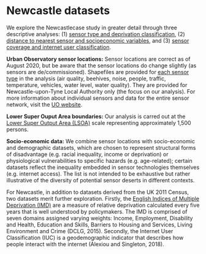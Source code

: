 
# Newcastle datasets
We explore the Newcastlecase study in greater detail through three descriptive analyses: (1) [sensor type and deprivation classification](https://github.com/CaitHRobinson/SpatialInequalityintheSmartCity/tree/master/Newcastle/SensorType), (2) [distance to nearest sensor and socioeconomic variables](https://github.com/CaitHRobinson/SpatialInequalityintheSmartCity/tree/master/Newcastle/DistancetoNearestSensor), and (3) [sensor coverage and internet user classification](https://github.com/CaitHRobinson/SpatialInequalityintheSmartCity/tree/master/Newcastle/InternetUsers).

**Urban Observatory sensor locations:** Sensor locations are correct as of August 2020, but be aware that the sensor locations do change slightly (as sensors are de/commissioned). Shapefiles are provided for [each sensor type](https://github.com/CaitHRobinson/SpatialInequalityintheSmartCity/tree/master/Newcastle/Sensors) in the analysis (air quality, beehives, noise, people, traffic, temperature, vehicles, water level, water quality). They are provided for Newcastle-upon-Tyne Local Authority only (the focus on our analysis). For more information about individual sensors and data for the entire sensor network, visit the [UO website](https://urbanobservatory.ac.uk/).

**Lower Super Ouput Area boundaries:** Our analysis is carred out at the [Lower Super Output Area (LSOA)](https://www.ons.gov.uk/methodology/geography/ukgeographies/censusgeographyhttps://www.ons.gov.uk/methodology/geography/ukgeographies/censusgeography) scale representing approximately 1,500 persons. 

**Socio-economic data:** We combine sensor locations with socio-economic and demographic datasets, which are chosen to represent structural forms of disadvantage (e.g. racial inequality, income or deprivation) or physiological vulnerabilities to specific hazards (e.g. age-related); certain datasets reflect the inequality embedded in sensor technologies themselves (e.g. internet access). The list is not intended to be exhaustive but rather illustrative of the diversity of potential sensor deserts in different contexts.

For Newcastle, in addition to datasets derived from the UK 2011 Census, two datasets merit further exploration. Firstly, the [English Indices of Multiple Deprivation (IMD)](https://www.gov.uk/government/statistics/english-indices-of-deprivation-2015) are a measure of relative deprivation calculated every five years that is well understood by policymakers. The IMD is comprised of seven domains assigned varying weights: Income, Employment, Disability and Health, Education and Skills, Barriers to Housing and Services, Living Environment and Crime (DCLG, 2015). Secondly, the Internet User Classification (IUC) is a geodemographic indicator that describes how people interact with the internet (Alexiou and Singleton, 2018).





